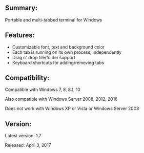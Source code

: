 ## Summary: ##

Portable and multi-tabbed terminal for Windows

## Features: ##

* Customizable font, text and background color
* Each tab is running on its own process, independently
* Drag n' drop file/folder support
* Keyboard shortcuts for adding/removing tabs

## Compatibility: ##

Compatible with Windows 7, 8, 8.1, 10

Also compatible with Windows Server 2008, 2012, 2016

Does not work with Windows XP or Vista or Windows Server 2003

## Version: ##

Latest version: 1.7

Released: April 3, 2017
